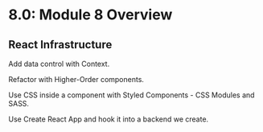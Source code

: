 # 8.0: Module 8 Overview

## React Infrastructure

Add data control with Context.

Refactor with Higher-Order components.

Use CSS inside a component with Styled Components - CSS Modules and SASS.

Use Create React App and hook it into a backend we create.


